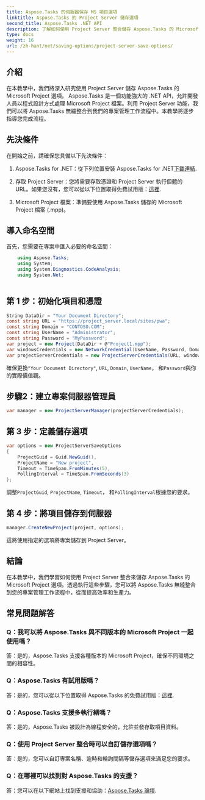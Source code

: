 ```yaml
---
title: Aspose.Tasks 的伺服器保存 MS 項目選項
linktitle: Aspose.Tasks 的 Project Server 儲存選項
second_title: Aspose.Tasks .NET API
description: 了解如何使用 Project Server 整合儲存 Aspose.Tasks 的 Microsoft Project 選項。增強您的專案管理工作流程。
type: docs
weight: 16
url: /zh-hant/net/saving-options/project-server-save-options/
---
```

## 介紹
在本教學中，我們將深入研究使用 Project Server 儲存 Aspose.Tasks 的 Microsoft Project 選項。 Aspose.Tasks 是一個功能強大的 .NET API，允許開發人員以程式設計方式處理 Microsoft Project 檔案。利用 Project Server 功能，我們可以將 Aspose.Tasks 無縫整合到我們的專案管理工作流程中。本教學將逐步指導您完成流程。
## 先決條件
在開始之前，請確保您具備以下先決條件：
1.  Aspose.Tasks for .NET：從下列位置安裝 Aspose.Tasks for .NET[下載連結](https://releases.aspose.com/tasks/net/).
   
2. 存取 Project Server：您將需要存取憑證和 Project Server 執行個體的 URL。如果您沒有，您可以從以下位置取得免費試用版：[這裡](https://releases.aspose.com/).
3. Microsoft Project 檔案：準備要使用 Aspose.Tasks 儲存的 Microsoft Project 檔案 (.mpp)。

## 導入命名空間
首先，您需要在專案中匯入必要的命名空間：
```csharp
    using Aspose.Tasks;
    using System;
    using System.Diagnostics.CodeAnalysis;
    using System.Net;
    
```
## 第 1 步：初始化項目和憑證
```csharp
String DataDir = "Your Document Directory";
const string URL = "https://project_server.local/sites/pwa";
const string Domain = "CONTOSO.COM";
const string UserName = "Administrator";
const string Password = "MyPassword";
var project = new Project(DataDir + @"Project1.mpp");
var windowsCredentials = new NetworkCredential(UserName, Password, Domain);
var projectServerCredentials = new ProjectServerCredentials(URL, windowsCredentials);
```
確保更換`"Your Document Directory"`, `URL`, `Domain`, `UserName`， 和`Password`與你的實際價值觀。
## 步驟2：建立專案伺服器管理員
```csharp
var manager = new ProjectServerManager(projectServerCredentials);
```
## 第 3 步：定義儲存選項
```csharp
var options = new ProjectServerSaveOptions
{
    ProjectGuid = Guid.NewGuid(),
    ProjectName = "New project",
    Timeout = TimeSpan.FromMinutes(5),
    PollingInterval = TimeSpan.FromSeconds(3)
};
```
調整`ProjectGuid`, `ProjectName`, `Timeout`， 和`PollingInterval`根據您的要求。
## 第 4 步：將項目儲存到伺服器
```csharp
manager.CreateNewProject(project, options);
```
這將使用指定的選項將專案儲存到 Project Server。

## 結論
在本教學中，我們學習如何使用 Project Server 整合來儲存 Aspose.Tasks 的 Microsoft Project 選項。透過執行這些步驟，您可以將 Aspose.Tasks 無縫整合到您的專案管理工作流程中，從而提高效率和生產力。
## 常見問題解答
### Q：我可以將 Aspose.Tasks 與不同版本的 Microsoft Project 一起使用嗎？
答：是的，Aspose.Tasks 支援各種版本的 Microsoft Project，確保不同環境之間的相容性。
### Q：Aspose.Tasks 有試用版嗎？
答：是的，您可以從以下位置取得 Aspose.Tasks 的免費試用版：[這裡](https://releases.aspose.com/).
### Q：Aspose.Tasks 支援多執行緒嗎？
答：是的，Aspose.Tasks 被設計為線程安全的，允許並發存取項目資料。
### Q：使用 Project Server 整合時可以自訂儲存選項嗎？
答：是的，您可以自訂專案名稱、逾時和輪詢間隔等儲存選項來滿足您的要求。
### Q：在哪裡可以找到對 Aspose.Tasks 的支援？
答：您可以在以下網站上找到支援和協助：[Aspose.Tasks 論壇](https://forum.aspose.com/c/tasks/15).